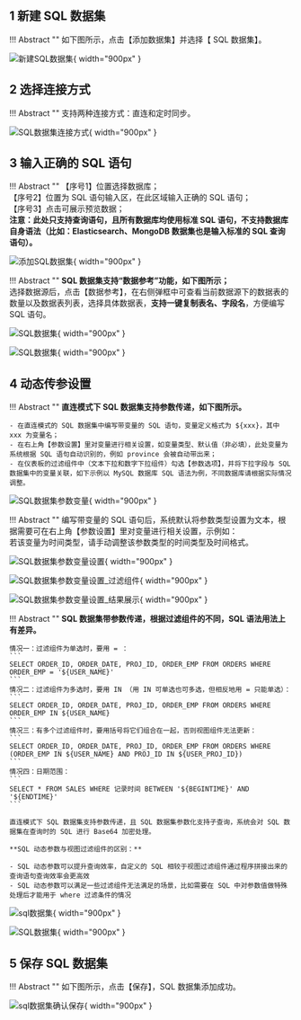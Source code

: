 ## 1 新建 SQL 数据集!!! Abstract ""    如下图所示，点击【添加数据集】并选择【 SQL 数据集】。![新建SQL数据集](../../img/dataset_configuration/新建SQL数据集.png){ width="900px" }## 2 选择连接方式!!! Abstract ""    支持两种连接方式：直连和定时同步。![SQL数据集连接方式](../../img/dataset_configuration/SQL数据集连接方式.png){ width="900px" }## 3 输入正确的 SQL 语句!!! Abstract ""    【序号1】位置选择数据库；      【序号2】位置为 SQL 语句输入区，在此区域输入正确的 SQL 语句；      【序号3】点击可展示预览数据；      **注意：此处只支持查询语句，且所有数据库均使用标准 SQL 语句，不支持数据库自身语法（比如：Elasticsearch、MongoDB 数据集也是输入标准的 SQL 查询语句）。**![添加SQL数据集](../../img/dataset_configuration/添加SQL数据集.png){ width="900px" }!!! Abstract ""    **SQL 数据集支持“数据参考”功能，如下图所示；**      选择数据源后，点击【数据参考】，在右侧弹框中可查看当前数据源下的数据表的数量以及数据表列表，选择具体数据表，**支持一键复制表名、字段名**，方便编写 SQL 语句。![SQL数据集](../../img/dataset_configuration/SQL数据集_数据参考.png){ width="900px" }![SQL数据集](../../img/dataset_configuration/SQL数据集_数据参考1.png){ width="900px" }## 4 动态传参设置!!! Abstract ""    **直连模式下 SQL 数据集支持参数传递，如下图所示。**    - 在直连模式的 SQL 数据集中编写带变量的 SQL 语句，变量定义格式为 ${xxx}，其中 xxx 为变量名；      - 在右上角【参数设置】里对变量进行相关设置，如变量类型、默认值（非必填），此处变量为系统根据 SQL 语句自动识别的，例如 province 会被自动带出来；      - 在仪表板的过滤组件中（文本下拉和数字下拉组件）勾选【参数选项】，并将下拉字段与 SQL 数据集中的变量关联，如下示例以 MySQL 数据库 SQL 语法为例，不同数据库请根据实际情况调整。![SQL数据集参数变量](../../img/dataset_configuration/SQL数据集参数变量.png){ width="900px" }!!! Abstract ""    编写带变量的 SQL 语句后，系统默认将参数类型设置为文本，根据需要可在右上角【参数设置】里对变量进行相关设置，示例如：      若该变量为时间类型，请手动调整该参数类型的时间类型及时间格式。![SQL数据集参数变量设置](../../img/dataset_configuration/SQL数据集参数变量设置.png){ width="900px" }![SQL数据集参数变量设置_过滤组件](../../img/dataset_configuration/SQL数据集参数变量设置_过滤组件.png){ width="900px" }![SQL数据集参数变量设置_结果展示](../../img/dataset_configuration/SQL数据集参数变量设置_结果展示.png){ width="900px" }!!! Abstract ""    **SQL 数据集带参数传递，根据过滤组件的不同，SQL 语法用法上有差异。**          情况一：过滤组件为单选时，要用 = ：    ```    SELECT ORDER_ID, ORDER_DATE, PROJ_ID, ORDER_EMP FROM ORDERS WHERE ORDER_EMP = '${USER_NAME}'    ```    情况二：过滤组件为多选时，要用 IN （用 IN 可单选也可多选，但相反地用 = 只能单选）：    ```    SELECT ORDER_ID, ORDER_DATE, PROJ_ID, ORDER_EMP FROM ORDERS WHERE ORDER_EMP IN ${USER_NAME}      ```    情况三：有多个过滤组件时，要用括号将它们组合在一起，否则视图组件无法更新：    ```    SELECT ORDER_ID, ORDER_DATE, PROJ_ID, ORDER_EMP FROM ORDERS WHERE (ORDER_EMP IN ${USER_NAME} AND PROJ_ID IN ${USER_PROJ_ID})    ```    情况四：日期范围：    ```    SELECT * FROM SALES WHERE 记录时间 BETWEEN '${BEGINTIME}' AND '${ENDTIME}'    ```    直连模式下 SQL 数据集支持参数传递，且 SQL 数据集参数化支持子查询，系统会对 SQL 数据集在查询时的 SQL 进行 Base64 加密处理。      **SQL 动态参数与视图过滤组件的区别：**      - SQL 动态参数可以提升查询效率，自定义的 SQL 相较于视图过滤组件通过程序拼接出来的查询语句查询效率会更高效      - SQL 动态参数可以满足一些过滤组件无法满足的场景，比如需要在 SQL 中对参数值做特殊处理后才能用于 where 过滤条件的情况  ![sql数据集](../../img/dataset_configuration/SQL数据集_子查询.png){ width="900px" }![SQL数据集](../../img/dataset_configuration/SQL数据集_Base64加密.png){ width="900px" }## 5 保存 SQL 数据集!!! Abstract ""    如下图所示，点击【保存】，SQL 数据集添加成功。![sql数据集确认保存](../../img/dataset_configuration/sql数据集确认保存.png){ width="900px" }